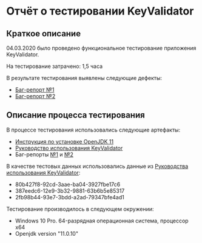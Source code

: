 # Отчёт о тестировании KeyValidator
## Краткое описание
04.03.2020 было проведено функциональное тестирование приложения KeyValidator.

На тестирование затрачено: 1,5 часа

В результате тестирования выявлены следующие дефекты:

* [Баг-репорт №1](https://github.com/asloba/java-homework1.1/issues/1)
* [Баг-репорт №2](https://github.com/asloba/java-homework1.1/issues/2)

## Описание процесса тестирования
В процессе тестирования использовались следующие артефакты:

- [Инструкция по установке OpenJDK 11](https://github.com/netology-code/javaqa-homeworks/blob/master/intro/openjdk11-manual.md)
- [Руководство использования KeyValidator](https://github.com/netology-code/javaqa-homeworks/blob/master/intro/user-manual.md)
- Баг-репорты [№1](https://github.com/asloba/java-homework1.1/issues/1) и [№2](https://github.com/asloba/java-homework1.1/issues/2)


В качестве тестовых данных использовались данные из [Руководства использования KeyValidator](https://github.com/netology-code/javaqa-homeworks/blob/master/intro/user-manual.md):

- 80b427f8-92cd-3aae-ba04-3927fbe17c6
- 387eedc6-12e9-3b32-9881-63b6b5e85317
- 2fb98b44-93e7-3bdd-a2ad-79347bfe4ad1

Тестирование производилось в следующем окружении:

- Windows 10 Pro. 64-разрядная операционная система, процессор х64
- Openjdk version "11.0.10"